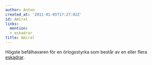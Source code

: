 ```yaml
---
author: Anton
created_at: '2011-01-05T17:27:02Z'
id: Amiral
links:
  mention:
  - eskadrar
title: Amiral
---
```


Högste befälhavaren för en örlogsstyrka som består av en eller flera [eskadrar].

  [eskadrar]: eskadrar
